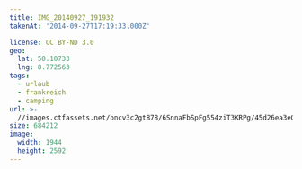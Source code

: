 ```yaml
---
title: IMG_20140927_191932
takenAt: '2014-09-27T17:19:33.000Z'

license: CC BY-ND 3.0
geo:
  lat: 50.10733
  lng: 8.772563
tags:
  - urlaub
  - frankreich
  - camping
url: >-
  //images.ctfassets.net/bncv3c2gt878/6SnnaFbSpFg554ziT3KRPg/45d26ea3e0cdb5b3f461123c43732a9e/img_20140927_191932_28313144265_o
size: 684212
image:
  width: 1944
  height: 2592
---
```

